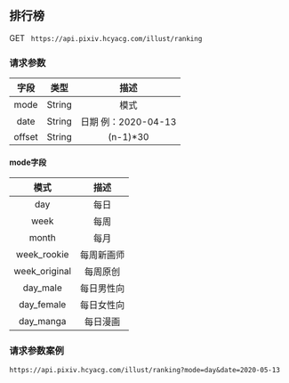 ## 排行榜
GET ` https://api.pixiv.hcyacg.com/illust/ranking`
### 请求参数
| 字段  | 类型  | 描述  |
| :------------: | :------------: | :------------: |
| mode  |  String |  模式 |
| date  |  String | 日期 例：2020-04-13  |
| offset  | String  | (n-1)*30  |

#### mode字段
|  模式 | 描述  |
| :------------: | :------------: |
| day  | 每日  |
| week  | 每周  |
| month  | 每月  |
|  week_rookie |  每周新画师 |
| week_original  | 每周原创  |
| day_male  |  每日男性向 |
| day_female  |  每日女性向 |
|  day_manga | 每日漫画  |

### 请求参数案例
`https://api.pixiv.hcyacg.com/illust/ranking?mode=day&date=2020-05-13`